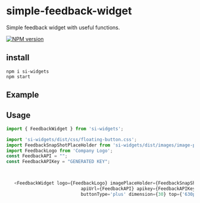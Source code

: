# simple-feedback-widget

Simple feedback widget with useful functions.

[![NPM version][npm-image]][npm-url]

[npm-image]: http://img.shields.io/npm/v/rc-table.svg?style=flat-square
[npm-url]: https://www.npmjs.com/package/si-widgets

## install

```
npm i si-widgets
npm start
```

## Example

## Usage

```js
import { FeedbackWidget } from 'si-widgets';

import 'si-widgets/dist/css/floating-button.css';
import FeedbackSnapShotPlaceHolder from 'si-widgets/dist/images/image-placeholder.jpg';
import FeedbackLogo from 'Company Logo';
const FeedbackAPI = "";
const FeedbackAPIKey = "GENERATED KEY";


   
   <FeedbackWidget logo={FeedbackLogo} imagePlaceHolder={FeedbackSnapShotPlaceHolder} 
                            apiUrl={FeedbackAPI} apikey={FeedbackAPIKey}
                            buttonType='plus' dimension={30} top={'630px'} left={'1450px'} direction="right"/>;
```


